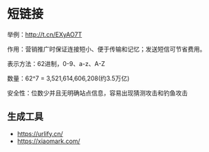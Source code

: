 # 短链接

举例：http://t.cn/EXyAO7T

作用：营销推广时保证连接短小、便于传输和记忆；发送短信可节省费用。

表示方法：62进制，0-9、a-z、A-Z

数量：62^7 = 3,521,614,606,208(约3.5万亿)

安全性：位数少并且无明确站点信息，容易出现猜测攻击和钓鱼攻击

## 生成工具

* https://urlify.cn/
* https://xiaomark.com/
